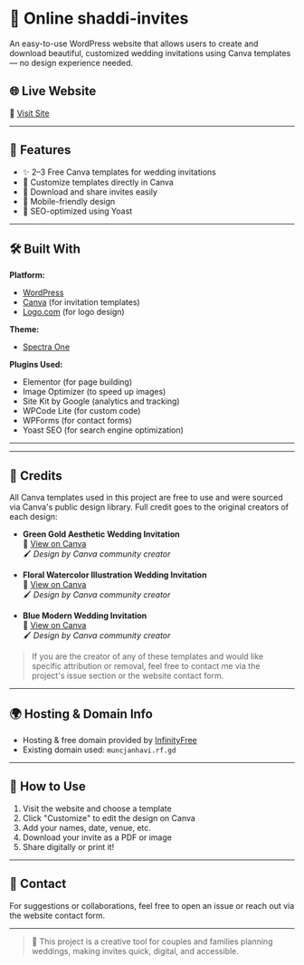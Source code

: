 # 💍 Online shaddi-invites

An easy-to-use WordPress website that allows users to create and download beautiful, customized wedding invitations using Canva templates — no design experience needed.

## 🌐 Live Website

🔗 [Visit Site](https://muncjanhavi.rf.gd/)

---

## 🎯 Features

- ✨ 2–3 Free Canva templates for wedding invitations
- 🎨 Customize templates directly in Canva
- 💾 Download and share invites easily
- 📱 Mobile-friendly design
- 🧠 SEO-optimized using Yoast

---

## 🛠️ Built With

**Platform:**  
- [WordPress](https://wordpress.org/)  
- [Canva](https://www.canva.com/) (for invitation templates)  
- [Logo.com](https://logo.com/) (for logo design)

**Theme:**  
- [Spectra One](https://wordpress.org/themes/spectra-one/)

**Plugins Used:**
- Elementor (for page building)
- Image Optimizer (to speed up images)
- Site Kit by Google (analytics and tracking)
- WPCode Lite (for custom code)
- WPForms (for contact forms)
- Yoast SEO (for search engine optimization)

---

---

## 🙏 Credits

All Canva templates used in this project are free to use and were sourced via Canva's public design library. Full credit goes to the original creators of each design:

- **Green Gold Aesthetic Wedding Invitation**  
  📎 [View on Canva](https://www.canva.com/design/DAGqmgStNVU/qvxZpX9SLfvLw25HLlSSyw/edit)  
  🖌️ *Design by Canva community creator*

- **Floral Watercolor Illustration Wedding Invitation**  
  📎 [View on Canva](https://www.canva.com/design/DAGqmvNzuP8/YdOiqMQfyJV4xV70l7xAxg/edit)  
  🖌️ *Design by Canva community creator*

- **Blue Modern Wedding Invitation**  
  📎 [View on Canva](https://www.canva.com/design/DAGqmqUkvYE/lFMBYUTXKgdPeTKGiuUxOw/edit)  
  🖌️ *Design by Canva community creator*

> If you are the creator of any of these templates and would like specific attribution or removal, feel free to contact me via the project's issue section or the website contact form.

---


## 🌍 Hosting & Domain Info

- Hosting & free domain provided by [InfinityFree](https://www.infinityfree.com/)
- Existing domain used: `muncjanhavi.rf.gd`

---

## 🚀 How to Use

1. Visit the website and choose a template
2. Click "Customize" to edit the design on Canva
3. Add your names, date, venue, etc.
4. Download your invite as a PDF or image
5. Share digitally or print it!

---

## 📩 Contact

For suggestions or collaborations, feel free to open an issue or reach out via the website contact form.

---

> 🎁 This project is a creative tool for couples and families planning weddings, making invites quick, digital, and accessible.
